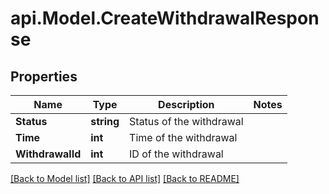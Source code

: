 # api.Model.CreateWithdrawalResponse

## Properties

Name | Type | Description | Notes
------------ | ------------- | ------------- | -------------
**Status** | **string** | Status of the withdrawal | 
**Time** | **int** | Time of the withdrawal | 
**WithdrawalId** | **int** | ID of the withdrawal | 

[[Back to Model list]](../README.md#documentation-for-models) [[Back to API list]](../README.md#documentation-for-api-endpoints) [[Back to README]](../README.md)

